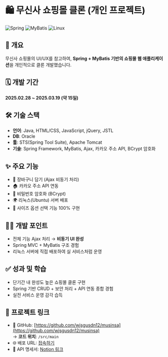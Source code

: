 # 🛍️ 무신사 쇼핑몰 클론 (개인 프로젝트)

![Spring](https://img.shields.io/badge/Spring-Framework-green?logo=spring)
![MyBatis](https://img.shields.io/badge/MyBatis-ORM-blue?logo=databricks)
![Linux](https://img.shields.io/badge/Ubuntu-Server-orange?logo=ubuntu)

## 🧾 개요
무신사 쇼핑몰의 UI/UX를 참고하여, **Spring + MyBatis 기반의 쇼핑몰 웹 애플리케이션**을 개인적으로 클론 개발했습니다.

## 🗓️ 개발 기간
**2025.02.28 ~ 2025.03.19 (약 15일)**

## 🛠️ 기술 스택
- **언어**: Java, HTML/CSS, JavaScript, jQuery, JSTL
- **DB**: Oracle
- **툴**: STS(Spring Tool Suite), Apache Tomcat
- **기술**: Spring Framework, MyBatis, Ajax, 카카오 주소 API, BCrypt 암호화

## ✨ 주요 기능
- 🛒 장바구니 담기 (Ajax 비동기 처리)
- 🏠 카카오 주소 API 연동
- 🔐 비밀번호 암호화 (BCrypt)
- 🌍 리눅스(Ubuntu) 서버 배포
- 👕 사이즈 옵션 선택 기능 100% 구현

## 👨‍💻 개발 포인트
- 전체 기능 Ajax 처리 → **비동기 UI 완성**
- Spring MVC + MyBatis 구조 경험
- 리눅스 서버에 직접 배포하여 실 서비스처럼 운영

## ✅ 성과 및 학습
- 단기간 내 완성도 높은 쇼핑몰 클론 구현
- Spring 기반 CRUD + 보안 처리 + API 연동 종합 경험
- 실전 서비스 운영 감각 습득

## 🔗 프로젝트 링크
- 📁 GitHub: [https://github.com/wjsgusdn12/musinsa](https://github.com/wjsgusdn12/musinsa)  
  → **코드 위치**: `/src/main`
- 🌐 배포 URL: [접속하기](http://gusdntkd.cafe24.com:9091/musinsa/)
- 📄 API 명세서: [Notion 링크](https://www.notion.so/api-21159556933c80b6b2cafa4dbdb89899)
